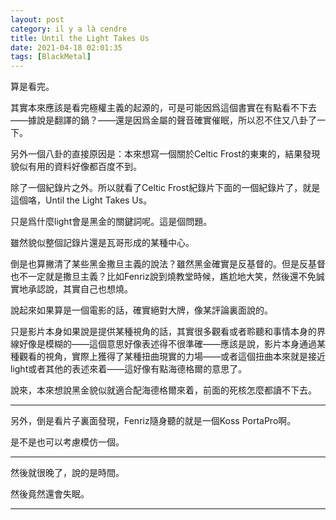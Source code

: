 ```yaml
---
layout: post
category: il y a là cendre
title: Until the Light Takes Us
date: 2021-04-18 02:01:35
tags: [BlackMetal]
---
```


算是看完。

其實本來應該是看完極權主義的起源的，可是可能因爲這個書實在有點看不下去——據說是翻譯的鍋？——還是因爲金屬的聲音確實催眠，所以忍不住又八卦了一下。

另外一個八卦的直接原因是：本來想寫一個關於Celtic Frost的東東的，結果發現貌似有用的資料好像都百度不到。

除了一個紀錄片之外。所以就看了Celtic Frost紀錄片下面的一個紀錄片了，就是這個咯，Until the Light Takes Us。

只是爲什麼light會是黑金的關鍵詞呢。這是個問題。

雖然貌似整個記錄片還是瓦哥形成的某種中心。

倒是也算撇清了某些黑金撒旦主義的說法？雖然黑金確實是反基督的。但是反基督也不一定就是撒旦主義？比如Fenriz說到燒教堂時候，尷尬地大笑，然後還不免誠實地承認說，其實自己也想燒。

說起來如果算是一個電影的話，確實絕對大牌，像某評論裏面說的。

只是影片本身如果說是提供某種視角的話，其實很多觀看或者聆聽和事情本身的界線好像是模糊的——這個意思好像表述得不很準確——應該是說，影片本身通過某種觀看的視角，實際上獲得了某種扭曲現實的力場——或者這個扭曲本來就是接近light或者其他的表述來着——這好像有點海德格爾的意思了。

說來，本來想說黑金貌似就適合配海德格爾來着，前面的死核怎麼都讀不下去。

------

另外，倒是看片子裏面發現，Fenriz隨身聽的就是一個Koss PortaPro啊。

是不是也可以考慮模仿一個。

------

然後就很晚了，說的是時間。

然後竟然還會失眠。

-------





